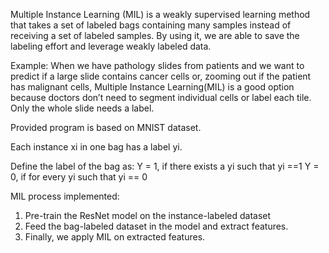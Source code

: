 Multiple Instance Learning (MIL) is  a weakly supervised learning method that takes a set of labeled bags containing many samples instead of receiving a set of labeled samples.
By using it, we are able to save the labeling effort and leverage weakly labeled data.

Example: When we have pathology slides from patients and we want to predict if a large slide contains cancer cells or, zooming out if the patient has malignant cells, Multiple Instance Learning(MIL) is a good option because doctors don’t need to segment individual cells or label each tile. Only the whole slide needs a label.

Provided program is based on MNIST dataset.

Each instance xi in one bag has a label yi. 

Define the label of the bag as:
Y = 1, if there exists a yi such that yi ==1
Y = 0, if for every yi such that yi == 0

MIL process implemented:
1.	Pre-train the ResNet model on the instance-labeled dataset 
2.	Feed the bag-labeled dataset in the model and extract features. 
3.	Finally, we apply MIL on extracted features.



